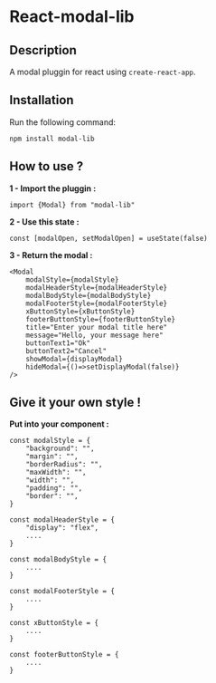 # React-modal-lib 

## Description
A modal pluggin for react using `create-react-app`.

## Installation
Run the following command:

`npm install modal-lib`


## How to use ?
**1 - Import the pluggin :**

`import {Modal} from "modal-lib"`


**2 - Use this state :**

`const [modalOpen, setModalOpen] = useState(false)`


**3 - Return the modal :**

```
<Modal 
    modalStyle={modalStyle} 
    modalHeaderStyle={modalHeaderStyle} 
    modalBodyStyle={modalBodyStyle} 
    modalFooterStyle={modalFooterStyle} 
    xButtonStyle={xButtonStyle} 
    footerButtonStyle={footerButtonStyle} 
    title="Enter your modal title here" 
    message="Hello, your message here" 
    buttonText1="Ok"
    buttonText2="Cancel"
    showModal={displayModal} 
    hideModal={()=>setDisplayModal(false)} 
/>
```

## Give it your own style !
**Put into your component :**

```
const modalStyle = {
    "background": "",
    "margin": "",
    "borderRadius": "",
    "maxWidth": "",
    "width": "",
    "padding": "",
    "border": "",
}
```

```
const modalHeaderStyle = {
    "display": "flex",
    ....
}
```

```
const modalBodyStyle = {
    ....
}
```

```
const modalFooterStyle = {
    ....
}
```

```
const xButtonStyle = {
    ....
}
```

```
const footerButtonStyle = {
    ....
}
```

